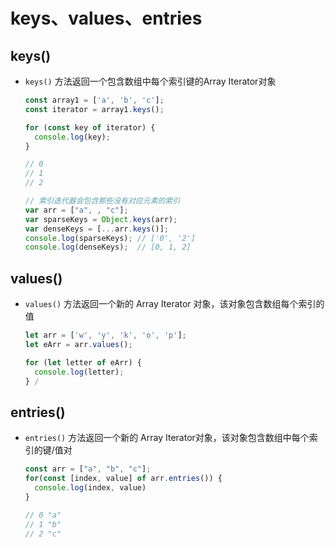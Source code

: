 # keys、values、entries

## keys()

  - `keys()` 方法返回一个包含数组中每个索引键的Array Iterator对象

    ```javascript
    const array1 = ['a', 'b', 'c'];
    const iterator = array1.keys();

    for (const key of iterator) {
      console.log(key);
    }

    // 0
    // 1
    // 2
    ```

    ```javascript
    // 索引迭代器会包含那些没有对应元素的索引
    var arr = ["a", , "c"];
    var sparseKeys = Object.keys(arr);
    var denseKeys = [...arr.keys()];
    console.log(sparseKeys); // ['0', '2']
    console.log(denseKeys);  // [0, 1, 2]
    ```

## values()

  - `values()` 方法返回一个新的 Array Iterator 对象，该对象包含数组每个索引的值

    ```javascript
    let arr = ['w', 'y', 'k', 'o', 'p'];
    let eArr = arr.values();

    for (let letter of eArr) {
      console.log(letter);
    } /
    ```

## entries()

  - `entries()` 方法返回一个新的 Array Iterator对象，该对象包含数组中每个索引的键/值对

    ```javascript
    const arr = ["a", "b", "c"];
    for(const [index, value] of arr.entries()) {
      console.log(index, value)
    }

    // 0 "a"
    // 1 "b"
    // 2 "c"
    ```
